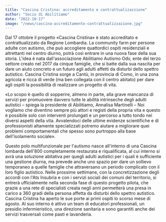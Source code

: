```yaml
---
title: "Cascina Cristina: accreditamento e contrattualizazzione"
author: "Socio di Abilítiamo"
date: "2022-10-17"
image: "/news/cascina-accreditamento-contrattualizzazione.jpg"
---
```


Dal 17 ottobre il progetto «Cascina Cristina» è stato accreditato e contrattualizzato da Regione Lombardia. La community farm per persone adulte con autismo, che può accogliere quattordici ospiti residenziali e altrettanti nel centro diurno, potrà così entrare in una nuova fase della sua storia. L'idea è nata dall'associazione Abilitiamo Autismo Odv, ente del terzo settore creato nel 2017 da cinque famiglie, che si batte dalla sua nascita per dare un aiuto concreto e un futuro agli adulti affetti da disturbi dello spettro autistico. Cascina Cristina sorge a Cantù, in provincia di Como, in una zona agricola e ricca di verde (ma ben collegata con il centro abitato) per dare agli ospiti la possibilità di realizzare un progetto di vita.

«Lo scopo è quello di sopperire, almeno in parte, alla grave mancanza di servizi per promuovere davvero tutte le abilità intrinseche degli adulti autistici – spiega la presidente di Abilitiamo, Annalisa Martinelli – Noi vogliamo che diventino sempre più attori e registi della propria vita e questo è possibile solo con interventi prolungati e un percorso a tutto tondo nei diversi aspetti della vita. Avvalendoci delle ultime evidenze scientifiche e di professionisti altamente specializzati potremo aiutare a migliorare quei problemi comportamentali che spesso sono purtroppo alla base dell'isolamento sociale».

Questo polo multifunzionale per l'autismo nasce all'interno di una Cascina lombarda dell'800 completamente restaurata e riqualificata, al cui interno si avrà una soluzione abitativa per quegli adulti autistici per i quali è sufficiente una gestione diurna, ma prevede anche uno spazio per dare un sollievo temporaneo a quelle famiglie che attraversano un periodo complicato con il loro figlio autistico. Nelle prossime settimane, con la concretizzazione degli accordi con l'Ats Insubria e con i servizi sociali dei comuni del territorio, si entrerà ufficialmente nella seconda fase di questo progetto pilota, che grazie a una rete di specialisti creata negli anni permetterà una presa in carico a 360 gradi della persona affetta da disturbi dello spettro autistico. Cascina Cristina ha aperto le sue porte ai primi ospiti lo scorso mese di agosto. Al suo interno è attivo un team di educatori professionali, un presidio infermieristico, una direzione sanitaria e sono garantiti anche dei servizi trasversali come pasti e lavanderia.
